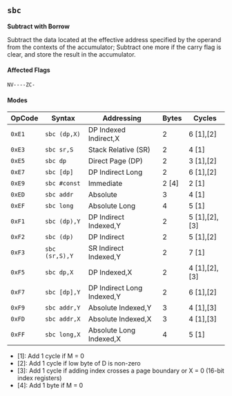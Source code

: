 
## `sbc`

**Subtract with Borrow**

Subtract the data located at the effective address specified by the operand from the contexts of the accumulator; Subtract one more if the carry flag is clear, and store the result in the accumulator.

#### Affected Flags

```
NV----ZC-
```

#### Modes

| OpCode | Syntax         | Addressing                 | Bytes | Cycles        |
|--------|----------------|----------------------------|-------|---------------|
| `0xE1` | `sbc (dp,X)`   | DP Indexed Indirect,X      | 2     | 6 [1],[2]     |
| `0xE3` | `sbc sr,S`     | Stack Relative (SR)        | 2     | 4 [1]         |
| `0xE5` | `sbc dp`       | Direct Page (DP)           | 2     | 3 [1],[2]     |
| `0xE7` | `sbc [dp]`     | DP Indirect Long           | 2     | 6 [1],[2]     |
| `0xE9` | `sbc #const`   | Immediate                  | 2 [4] | 2 [1]         |
| `0xED` | `sbc addr`     | Absolute                   | 3     | 4 [1]         |
| `0xEF` | `sbc long`     | Absolute Long              | 4     | 5 [1]         |
| `0xF1` | `sbc (dp),Y`   | DP Indirect Indexed,Y      | 2     | 5 [1],[2],[3] |
| `0xF2` | `sbc (dp)`     | DP Indirect                | 2     | 5 [1],[2]     |
| `0xF3` | `sbc (sr,S),Y` | SR Indirect Indexed,Y      | 2     | 7 [1]         |
| `0xF5` | `sbc dp,X`     | DP Indexed,X               | 2     | 4 [1],[2],[3] |
| `0xF7` | `sbc [dp],Y`   | DP Indirect Long Indexed,Y | 2     | 6 [1],[2]     |
| `0xF9` | `sbc addr,Y`   | Absolute Indexed,Y         | 3     | 4 [1],[3]     |
| `0xFD` | `sbc addr,X`   | Absolute Indexed,X         | 3     | 4 [1],[3]     |
| `0xFF` | `sbc long,X`   | Absolute Long Indexed,X    | 4     | 5 [1]         |

- [1]: Add 1 cycle if M = 0
- [2]: Add 1 cycle if low byte of D is non-zero
- [3]: Add 1 cycle if adding index crosses a page boundary or X = 0 (16-bit index registers)
- [4]: Add 1 byte if M = 0
